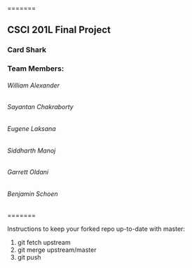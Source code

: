 =======
## CSCI 201L Final Project

### Card Shark


### Team Members:
######  William Alexander
######  Sayantan Chakraborty
######  Eugene Laksana
######  Siddharth Manoj
######  Garrett Oldani
######  Benjamin Schoen
=======

Instructions to keep your forked repo up-to-date with master:

1. git fetch upstream
2. git merge upstream/master
3. git push